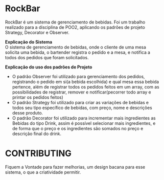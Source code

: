 # RockBar
RockBar é um sistema de gerenciamento de bebidas. Foi um trabalho realizado para a disciplina de POO2, aplicando os padrões de projeto Strategy, Decorator e Observer.

**Explicação do Sistema** <br>
O sistema de gerenciamento de bebidas, onde o cliente de uma mesa solicita uma bebida, o bartender registra o pedido e a mesa, e notifica a todos dos pedidos que foram solicitados.

**Explicação do uso dos padrões de Projeto**
- O padrão Observer foi utilizado para gerenciamento dos pedidos, registrando o pedido em si(a bebida escolhida) e qual mesa essa bebida pertence, além de registrar todos os pedidos feitos em um array, com as possibilidades de registrar, remover e notificar(pecorrer todo array e printar os pedidos feitos)
- O padrão Strategy foi utilizado para criar as variações de bebidas e todos seu tipo específico de bebidas, com preço, nome e descrições desse produto.
- O padrão Decorator foi utilizado para incrementar mais ingredientes as Bebidas do tipo Drink, assim é possível selecionar mais ingredientes, e de forma que o preço e os ingredientes são somados no preço e descrição final do drink.

# CONTRIBUTING
Fiquem a Vontade para fazer melhorias, um design bacana para esse sistema, o que a criatividade permitir.
